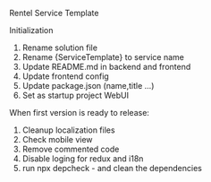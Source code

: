 Rentel Service Template

Initialization
1) Rename solution file
2) Rename {ServiceTemplate} to service name
3) Update README.md in backend and frontend
4) Update frontend config
5) Update package.json (name,title ...)
6) Set as startup project WebUI

When first version is ready to release:
1) Cleanup localization files
2) Check mobile view
3) Remove commented code
4) Disable loging for redux and i18n
5) run npx depcheck - and clean the dependencies